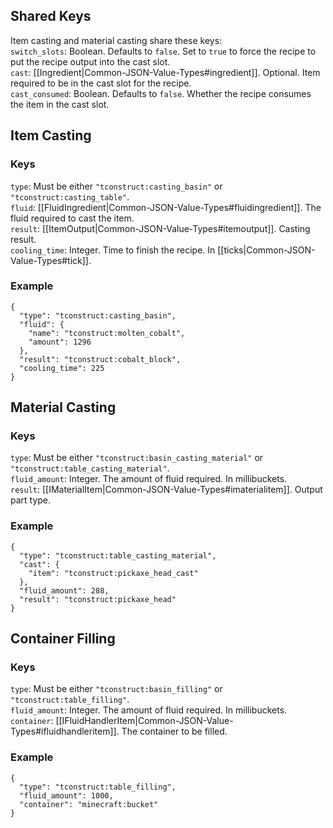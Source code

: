 ## Shared Keys
Item casting and material casting share these keys:  
`switch_slots`: Boolean. Defaults to `false`. Set to `true` to force the recipe to put the recipe output into the cast slot.  
`cast`: [[Ingredient|Common-JSON-Value-Types#ingredient]]. Optional. Item required to be in the cast slot for the recipe.  
`cast_consumed`: Boolean. Defaults to `false`. Whether the recipe consumes the item in the cast slot.  

## Item Casting
### Keys
`type`: Must be either `"tconstruct:casting_basin"` or `"tconstruct:casting_table"`.  
`fluid`: [[FluidIngredient|Common-JSON-Value-Types#fluidingredient]]. The fluid required to cast the item.  
`result`: [[ItemOutput|Common-JSON-Value-Types#itemoutput]]. Casting result.  
`cooling_time`: Integer. Time to finish the recipe. In [[ticks|Common-JSON-Value-Types#tick]].  
### Example
    {
      "type": "tconstruct:casting_basin",
      "fluid": {
        "name": "tconstruct:molten_cobalt",
        "amount": 1296
      },
      "result": "tconstruct:cobalt_block",
      "cooling_time": 225
    }

## Material Casting
### Keys
`type`: Must be either `"tconstruct:basin_casting_material"` or `"tconstruct:table_casting_material"`.  
`fluid_amount`: Integer. The amount of fluid required. In millibuckets.  
`result`: [[IMaterialItem|Common-JSON-Value-Types#imaterialitem]]. Output part type.  
### Example
    {
      "type": "tconstruct:table_casting_material",
      "cast": {
        "item": "tconstruct:pickaxe_head_cast"
      },
      "fluid_amount": 288,
      "result": "tconstruct:pickaxe_head"
    }

## Container Filling
### Keys
`type`: Must be either `"tconstruct:basin_filling"` or `"tconstruct:table_filling"`.  
`fluid_amount`: Integer. The amount of fluid required. In millibuckets.  
`container`: [[IFluidHandlerItem|Common-JSON-Value-Types#ifluidhandleritem]]. The container to be filled.  
### Example
    {
      "type": "tconstruct:table_filling",
      "fluid_amount": 1000,
      "container": "minecraft:bucket"
    }

